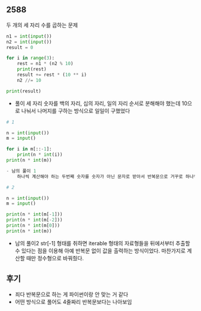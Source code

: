 ## 2588

두 개의 세 자리 수를 곱하는 문제

```python
n1 = int(input())
n2 = int(input())
result = 0

for i in range(3):
    rest = n1 * (n2 % 10)
    print(rest)
    result += rest * (10 ** i)
    n2 //= 10

print(result)
```
- 풀이
    세 자리 숫자를 백의 자리, 십의 자리, 일의 자리 순서로 분해해야 했는데 10으로 나눠서 나머지를 구하는 방식으로 일일이 구했었다


```python
# 1 

n = int(input())
m = input()

for i in m[::-1]:
    print(n * int(i))
print(n * int(m))

- 남의 풀이 1
    하나씩 계산해야 하는 두번째 숫자를 숫자가 아닌 문자로 받아서 반복문으로 거꾸로 하나씩 추출해서 계산해줬다. 1. 기본적으로 input()은 문자형으로 입력받는다는 것과 2. 형태만 맞으면 str->int 형변환이 가능하다는 점을 이용해 계산할 때만 바꿔주면 된다는 것을 알게되었다.

# 2 

n = int(input())
m = input()

print(n * int(m[-1]))
print(n * int(m[-2]))
print(n * int(m[0]))
print(n * int(m))
```
- 남의 풀이2
    str[-1] 형태를 취하면 iterable 형태의 자료형들을 뒤에서부터 추출할 수 있다는 점을 이용해 아예 반복문 없이 값을 출력하는 방식이었다. 마찬가지로 계산할 때만 정수형으로 바꿔줬다. 

## 후기
- 죄다 반복문으로 하는 게 파이썬이랑 안 맞는 거 같다
- 어떤 방식으로 풀어도 4줄짜리 반복문보다는 나아보임